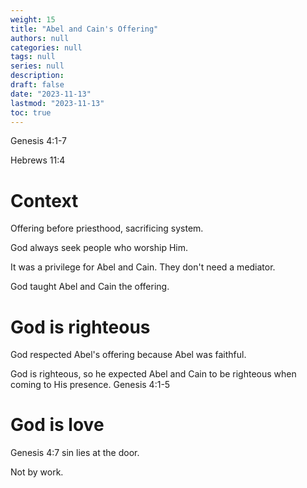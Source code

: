 ```yaml
---
weight: 15
title: "Abel and Cain's Offering"
authors: null
categories: null
tags: null
series: null
description: 
draft: false
date: "2023-11-13"
lastmod: "2023-11-13"
toc: true
---
```


<!--more-->

Genesis 4:1-7

Hebrews 11:4

# Context
Offering before priesthood, sacrificing system.

God always seek people who worship Him.  

It was a privilege for Abel and Cain. They don't need a mediator.  

God taught Abel and Cain the offering.



# God is righteous

God respected Abel's offering because Abel was faithful.

God is righteous, so he expected Abel and Cain to be righteous when coming to His presence.
Genesis 4:1-5

# God is love
Genesis 4:7 sin lies at the door.

Not by work.